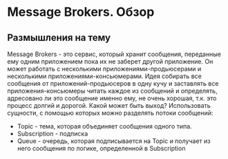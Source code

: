 # Message Brokers. Обзор

## Размышления на тему
Message Brokers - это сервис, который хранит сообщения, переданные ему одним приложением
пока их не заберет другой приложение.
Он может работать с несколькими приложениями-продьюсерами и несколькими приложениями-консьюмерами.
Идея собирать все сообщения от приложений-продьюсеров в одну кучу и заставлять все приложения-консьюмеры 
читать каждое из сообщений и определять, адресовано ли это сообщение именно ему, не очень хорошая, т.к.
это процесс долгий и дорогой. 
Какой может быть выход? Использовать сущности, с помощью которых можно разделять потоки сообщений:
* Topic - тема, которая объединяет сообщения одного типа. 
* Subscription - подписка
* Queue - очередь, которая подписывается на Topic и получает из него сообщения по логике, определенной в Subscription

## 

